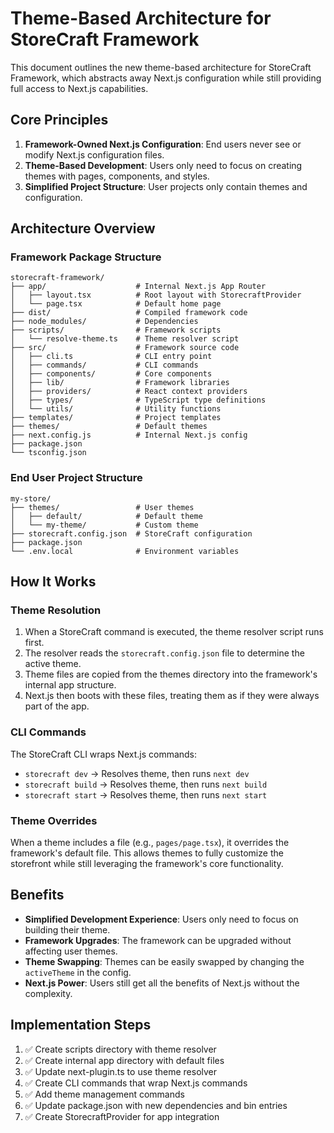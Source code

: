 # Theme-Based Architecture for StoreCraft Framework

This document outlines the new theme-based architecture for StoreCraft Framework, which abstracts away Next.js configuration while still providing full access to Next.js capabilities.

## Core Principles

1. **Framework-Owned Next.js Configuration**: End users never see or modify Next.js configuration files.
2. **Theme-Based Development**: Users only need to focus on creating themes with pages, components, and styles.
3. **Simplified Project Structure**: User projects only contain themes and configuration.

## Architecture Overview

### Framework Package Structure

```
storecraft-framework/
├── app/                    # Internal Next.js App Router
│   ├── layout.tsx          # Root layout with StorecraftProvider
│   └── page.tsx            # Default home page
├── dist/                   # Compiled framework code
├── node_modules/           # Dependencies
├── scripts/                # Framework scripts
│   └── resolve-theme.ts    # Theme resolver script
├── src/                    # Framework source code
│   ├── cli.ts              # CLI entry point
│   ├── commands/           # CLI commands
│   ├── components/         # Core components
│   ├── lib/                # Framework libraries
│   ├── providers/          # React context providers
│   ├── types/              # TypeScript type definitions
│   └── utils/              # Utility functions
├── templates/              # Project templates
├── themes/                 # Default themes
├── next.config.js          # Internal Next.js config
├── package.json
└── tsconfig.json
```

### End User Project Structure

```
my-store/
├── themes/                 # User themes
│   ├── default/            # Default theme
│   └── my-theme/           # Custom theme
├── storecraft.config.json  # StoreCraft configuration
├── package.json
└── .env.local              # Environment variables
```

## How It Works

### Theme Resolution

1. When a StoreCraft command is executed, the theme resolver script runs first.
2. The resolver reads the `storecraft.config.json` file to determine the active theme.
3. Theme files are copied from the themes directory into the framework's internal app structure.
4. Next.js then boots with these files, treating them as if they were always part of the app.

### CLI Commands

The StoreCraft CLI wraps Next.js commands:

- `storecraft dev` → Resolves theme, then runs `next dev`
- `storecraft build` → Resolves theme, then runs `next build`
- `storecraft start` → Resolves theme, then runs `next start`

### Theme Overrides

When a theme includes a file (e.g., `pages/page.tsx`), it overrides the framework's default file. This allows themes to fully customize the storefront while still leveraging the framework's core functionality.

## Benefits

- **Simplified Development Experience**: Users only need to focus on building their theme.
- **Framework Upgrades**: The framework can be upgraded without affecting user themes.
- **Theme Swapping**: Themes can be easily swapped by changing the `activeTheme` in the config.
- **Next.js Power**: Users still get all the benefits of Next.js without the complexity.

## Implementation Steps

1. ✅ Create scripts directory with theme resolver
2. ✅ Create internal app directory with default files
3. ✅ Update next-plugin.ts to use theme resolver
4. ✅ Create CLI commands that wrap Next.js commands
5. ✅ Add theme management commands
6. ✅ Update package.json with new dependencies and bin entries
7. ✅ Create StorecraftProvider for app integration
